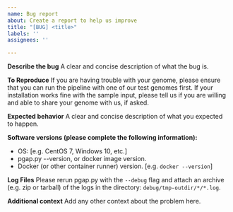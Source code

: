 ```yaml
---
name: Bug report
about: Create a report to help us improve
title: "[BUG] <title>"
labels: ''
assignees: ''

---
```


**Describe the bug**
A clear and concise description of what the bug is.

**To Reproduce**
If you are having trouble with your genome, please ensure that you can run the pipeline with one of our test genomes first. If your installation works fine with the sample input, please tell us if you are willing and able to share your genome with us, if asked.

**Expected behavior**
A clear and concise description of what you expected to happen.

**Software versions (please complete the following information):**
 - OS: [e.g. CentOS 7, Windows 10, etc.]
 - pgap.py --version, or docker image version.
 - Docker (or other container runner) version. [e.g. ``docker --version``]

**Log Files**
Please rerun pgap.py with the ``--debug`` flag and attach an archive (e.g. zip or tarball) of the logs in the directory: ``debug/tmp-outdir/*/*.log``.

**Additional context**
Add any other context about the problem here.
